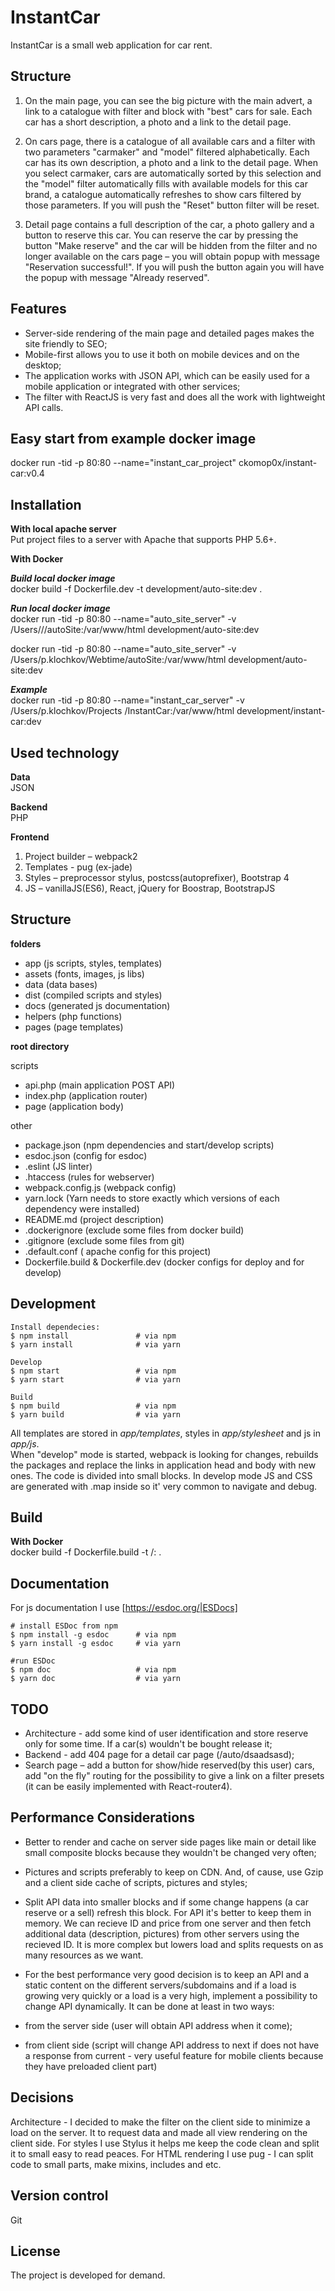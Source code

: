 InstantCar
========

InstantCar is a small web application for car rent. 

Structure
--------
1. On the main page, you can see the big picture with the main advert, a link to a catalogue with filter and block with "best" cars for sale. Each car has a short description, a photo and a link to the detail page.

2. On cars page, there is a catalogue of all available cars and a filter with two parameters "carmaker" and "model" filtered alphabetically. Each car has its own description, a photo and a link to the detail page. When you select carmaker, cars are automatically sorted by this selection and the "model" filter automatically fills with available models for this car brand, a catalogue automatically refreshes to show cars filtered by those parameters. If you will push the "Reset" button filter will be reset.

3. Detail page contains a full description of the car, a photo gallery and a button to reserve this car. You can reserve the car by pressing the button "Make reserve" and the car will be hidden from the filter and no longer available on the cars page – you will obtain popup with message "Reservation successful!". If you will push the button again you will have the popup with message "Already reserved".

Features
--------

- Server-side rendering of the main page and detailed pages makes the site friendly to SEO;
- Mobile-first allows you to use it both on mobile devices and on the desktop;
- The application works with JSON API, which can be easily used for a mobile application or integrated with other services;
- The filter with ReactJS is very fast and does all the work with lightweight API calls.

Easy start from example docker image
----------

docker run -tid -p 80:80 --name="instant_car_project" ckomop0x/instant-car:v0.4

Installation
------------

**With local apache server**  
Put project files to a server with Apache that supports PHP 5.6+.

**With Docker**

***Build local docker image***  
docker build -f Dockerfile.dev -t development/auto-site:dev .

***Run local docker image***  
docker run -tid -p 80:80 --name="auto_site_server" -v /Users/<your-local-account>/<projects-folder>/autoSite:/var/www/html development/auto-site:dev

docker run -tid -p 80:80 --name="auto_site_server" -v /Users/p.klochkov/Webtime/autoSite:/var/www/html development/auto-site:dev

***Example***  
docker run -tid -p 80:80 --name="instant_car_server" -v /Users/p.klochkov/Projects  /InstantCar:/var/www/html development/instant-car:dev


Used technology
------------

**Data**    
JSON
    
**Backend**    
PHP

**Frontend**  
1. Project builder – webpack2
2. Templates - pug (ex-jade)
3. Styles – preprocessor stylus, postcss(autoprefixer), Bootstrap 4
4. JS – vanillaJS(ES6), React, jQuery for Boostrap, BootstrapJS
	
Structure
----------

**folders**  
- app (js scripts, styles, templates)  
- assets (fonts, images, js libs)  
- data (data bases)
- dist (compiled scripts and styles)  
- docs (generated js documentation)
- helpers (php functions)
- pages (page templates)

**root directory**  

scripts  
- api.php (main application POST API)
- index.php (application router)  
- page (application body)
  
other
- package.json (npm dependencies and start/develop scripts)  
- esdoc.json (config for esdoc)
- .eslint (JS linter)
- .htaccess (rules for webserver)
- webpack.config.js (webpack config)
- yarn.lock (Yarn needs to store exactly which versions of each dependency were installed)
- README.md (project description)
- .dockerignore (exclude some files from docker build)
- .gitignore (exclude some files from git)
- .default.conf ( apache config for this project)
- Dockerfile.build & Dockerfile.dev (docker configs for deploy and for develop)


    
Development
------------

	Install dependecies:
	$ npm install               # via npm
	$ yarn install              # via yarn
	
	Develop
	$ npm start                 # via npm
    $ yarn start                # via yarn
	
	Build
	$ npm build                 # via npm
    $ yarn build                # via yarn
    
All templates are stored in *app/templates*, styles in *app/stylesheet* and js in *app/js*.  
When "develop" mode is started, webpack is looking for changes, rebuilds the packages and replace the links in application head and body with new ones. The code is divided into small blocks. In develop mode JS and CSS are generated with .map inside so it' very common to navigate and debug.

Build
------

**With Docker**  
docker build -f Dockerfile.build -t <your-docker-account>/<project-name>:<version-tag> .

Documentation 
----------------

For js documentation I use [https://esdoc.org/|ESDocs]

	# install ESDoc from npm
	$ npm install -g esdoc      # via npm
	$ yarn install -g esdoc     # via yarn
	
	#run ESDoc
	$ npm doc                   # via npm
    $ yarn doc                  # via yarn

TODO
----

- Architecture - add some kind of user identification and store reserve only for some time. If a car(s) wouldn't be bought release it;  
- Backend - add 404 page for a detail car page (/auto/dsaadsasd);
- Search page – add a button for show/hide reserved(by this user) cars, add "on the fly" routing for the possibility to give a link on a filter presets (it can be easily implemented with React-router4). 

Performance Considerations
--------------------------

- Better to render and cache on server side pages like main or detail like small composite blocks because they wouldn't be changed very often;
- Pictures and scripts preferably to keep on CDN. And, of cause, use Gzip and a client side cache of scripts, pictures and styles;
 
- Split API data into smaller blocks and if some change happens (a car reserve or a sell) refresh this block. For API it's better to keep them in memory. We can recieve ID and price from one server and then fetch additional data (description, pictures) from other servers using the recieved ID. It is more complex but lowers load and splits requests on as many resources as we want.

- For the best performance very good decision is to keep an API and a static content on the different servers/subdomains and if a load is growing very quickly or a load is a very high, implement a possibility to change API dynamically. It can be done at least in two ways:
 - from the server side (user will obtain API address when it come);
 - from client side (script will change API address to next if does not have a response from current - very useful feature for mobile clients because they have preloaded client part)
 
Decisions
---------

Architecture - I decided to make the filter on the client side to minimize a load on the server. It to request data and made all view rendering on the client side. For styles I use Stylus it helps me keep the code clean and split it to small easy to read peaces. For HTML rendering I use pug - I can split code to small parts, make mixins, includes and etc.  

Version control 
----------------

Git


License
-------

The project is developed for demand.